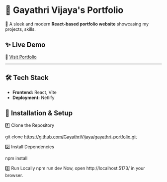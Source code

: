 # 🌟 Gayathri Vijaya's Portfolio  

🚀 A sleek and modern **React-based portfolio website** showcasing my projects, skills.  

## ✨ Live Demo  
🔗 [Visit Portfolio](https://gayathri-vijaya.netlify.app/)  

---

<!-- ## 📌 Features  
- 🎨 **Modern UI/UX** with animations  
- 💼 **Showcases projects** with descriptions and links  
- 📄 **Downloadable Resume**  
- 📬 **Contact Form** for inquiries  
- 🌙 **Dark/Light Mode Toggle**  

--- -->

## 🛠️ Tech Stack  
- **Frontend:** React, Vite  
- **Deployment:** Netlify

## 🚀 Installation & Setup  

1️⃣ Clone the Repository

git clone https://github.com/GayathriVijaya/gayathri-portfolio.git

2️⃣ Install Dependencies

npm install

3️⃣ Run Locally
npm run dev
Now, open http://localhost:5173/ in your browser.